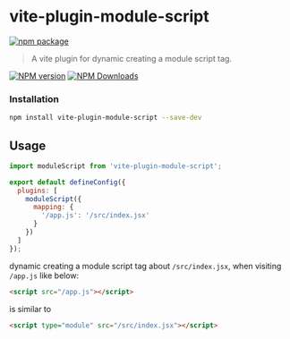 # vite-plugin-module-script

[![npm package](https://nodei.co/npm/vite-plugin-module-script.png?downloads=true&downloadRank=true&stars=true)](https://www.npmjs.com/package/vite-plugin-module-script)

> A vite plugin for dynamic creating a module script tag.

[![NPM version](https://img.shields.io/npm/v/vite-plugin-module-script.svg?style=flat)](https://npmjs.org/package/vite-plugin-module-script)
[![NPM Downloads](https://img.shields.io/npm/dm/vite-plugin-module-script.svg?style=flat)](https://npmjs.org/package/vite-plugin-module-script)

### Installation

```bash
npm install vite-plugin-module-script --save-dev
```

## Usage

```js
import moduleScript from 'vite-plugin-module-script';

export default defineConfig({
  plugins: [
    moduleScript({
      mapping: {
        '/app.js': '/src/index.jsx'
      }
    })
  ]
});
```

dynamic creating a module script tag about `/src/index.jsx`, when visiting `/app.js` like below:

```html
<script src="/app.js"></script>
```

 is similar to

```html
<script type="module" src="/src/index.jsx"></script>
```
